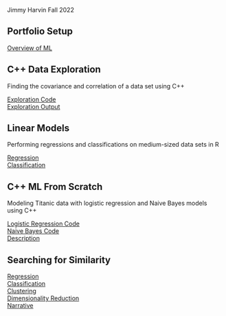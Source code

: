 Jimmy Harvin
Fall 2022

## Portfolio Setup
[Overview of ML](https://github.com/JimmyHF/CS_4375_Portfolio/blob/main/Overview%20of%20ML.pdf)

## C++ Data Exploration

Finding the covariance and correlation of a data set using C++

[Exploration Code](https://github.com/JimmyHF/CS_4375_Portfolio/blob/main/explore.cpp)<br/>
[Exploration Output](https://github.com/JimmyHF/CS_4375_Portfolio/blob/main/Data%20Exploration.pdf)

## Linear Models

Performing regressions and classifications on medium-sized data sets in R

[Regression](https://github.com/JimmyHF/CS_4375_Portfolio/blob/main/Regression.pdf)<br/>
[Classification](https://github.com/JimmyHF/CS_4375_Portfolio/blob/main/Classfication.pdf)

## C++ ML From Scratch

Modeling Titanic data with logistic regression and Naive Bayes models using C++

[Logistic Regression Code](https://github.com/JimmyHF/CS_4375_Portfolio/blob/main/log.cpp)<br/>
[Naive Bayes Code](https://github.com/JimmyHF/CS_4375_Portfolio/blob/main/main.cpp)<br/>
[Description](https://github.com/JimmyHF/CS_4375_Portfolio/blob/main/Classification%20from%20Scratch.pdf)

## Searching for Similarity

[Regression](https://github.com/JimmyHF/CS_4375_Portfolio/blob/main/Regression2_1.pdf)<br/>
[Classification](https://github.com/JimmyHF/CS_4375_Portfolio/blob/main/Classfication.pdf)<br/>
[Clustering](https://github.com/JimmyHF/CS_4375_Portfolio/blob/main/Clustering.pdf)<br/>
[Dimensionality Reduction](https://github.com/JimmyHF/CS_4375_Portfolio/blob/main/dimensionality-reduction.pdf)<br/>
[Narrative](https://github.com/JimmyHF/CS_4375_Portfolio/blob/main/Narrative%20(1).pdf)
